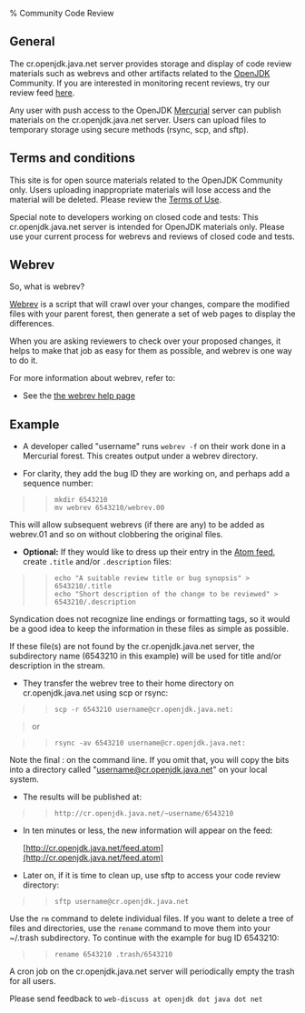 % Community Code Review

## General

The cr.openjdk.java.net server provides storage and display of code review
materials such as webrevs and other artifacts related to the
[OpenJDK](http://openjdk.java.net/) Community. If you
are interested in monitoring recent reviews, try our review feed
[here](http://cr.openjdk.java.net/feed.atom).

Any user with push access to the OpenJDK
[Mercurial](http://hg.openjdk.java.net) server can publish
materials on the cr.openjdk.java.net server.
Users can upload files to temporary
storage using secure methods (rsync, scp, and sftp).

## Terms and conditions

This site is for open source materials related to the OpenJDK
Community only. Users uploading inappropriate materials will lose
access and the material will be deleted. Please review the
[Terms of Use](http://openjdk.java.net/legal/terms.html).

Special note to developers working on closed code and tests:
This cr.openjdk.java.net
server is intended for OpenJDK materials only. Please use your
current process for webrevs and reviews of closed code and
tests.

## Webrev

So, what is webrev?

[Webrev](webrevHelp.html) is
a script that will crawl over your changes, compare the modified
files with your parent forest, then generate a set of web pages to
display the differences.

When you are asking reviewers to check over your proposed
changes, it helps to make that job as easy for them as possible,
and webrev is one way to do it.

For more information about webrev, refer to:

* See the [the webrev help page](webrevHelp.html)

## Example

* A developer called "username" runs `webrev -f`
  on their work done in a Mercurial forest. This creates output under
  a webrev directory.

* For clarity, they add the bug ID they are working on, and
  perhaps add a sequence number:

>>     mkdir 6543210
>>     mv webrev 6543210/webrev.00

  This will allow subsequent webrevs (if there are any) to be
  added as webrev.01 and so on without clobbering the original
  files.

* **Optional:** If they would like to dress up their entry in
  the [Atom feed](http://cr.openjdk.java.net/feed.atom),
  create `.title` and/or `.description` files:

>>     echo "A suitable review title or bug synopsis" > 6543210/.title
>>     echo "Short description of the change to be reviewed" > 6543210/.description

  Syndication does not recognize line endings or formatting tags,
  so it would be a good idea to keep the information in these files
  as simple as possible.

  If these file(s) are not found by the cr.openjdk.java.net
  server, the subdirectory
  name (6543210 in this example) will be used for title and/or
  description in the stream.

* They transfer the webrev tree to their home directory on
  cr.openjdk.java.net using scp or rsync:

>>     scp -r 6543210 username@cr.openjdk.java.net:

> or

>>     rsync -av 6543210 username@cr.openjdk.java.net:

  Note the final : on the command line. If you omit that, you will
  copy the bits into a directory called
  "username@cr.openjdk.java.net" on your local system.

* The results will be published at:

>>     http://cr.openjdk.java.net/~username/6543210

* In ten minutes or less, the new information will appear on the
  feed:

  [http://cr.openjdk.java.net/feed.atom](http://cr.openjdk.java.net/feed.atom)

* Later on, if it is time to clean up, use sftp to access your
  code review directory:

>>     sftp username@cr.openjdk.java.net

  Use the `rm` command to delete individual files. If you
  want to delete a tree of files and directories, use the
  `rename` command to move them into your ~/.trash
  subdirectory. To continue with the example for bug ID 6543210:

>>     rename 6543210 .trash/6543210

  A cron job on the cr.openjdk.java.net
  server will periodically empty the trash for
  all users.

Please send feedback to `web-discuss at openjdk dot java dot net`
